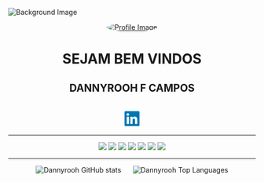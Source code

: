 
![Background Image](https://media.licdn.com/dms/image/v2/D4E16AQHwAvVkcSlO8g/profile-displaybackgroundimage-shrink_350_1400/profile-displaybackgroundimage-shrink_350_1400/0/1675993337684?e=1741219200&v=beta&t=-IwO69nYsglnjDHfwSa2ogXRqutMtRiaXz_IELU-os8)

<div align="center">
  <a href="https://www.linkedin.com/in/dannyrooh-fernandes-de-campos-1446a019/">
    <img src="https://media.licdn.com/dms/image/v2/D4D03AQHSEMfI58-yoQ/profile-displayphoto-shrink_200_200/profile-displayphoto-shrink_200_200/0/1718705190758?e=1741219200&v=beta&t=hjiPJVPapETMWZByzqslieXWQGvaAUvtZX1P3eaOKu8" alt="Profile Image" style="border-radius: 50%; width: 200px; height: 200px;">
  </a>
  <h1>SEJAM BEM VINDOS</h1>
  <h2>DANNYROOH F CAMPOS</h2>
</div>

<br>

<div align="center">
  <a href="https://www.linkedin.com/in/dannyrooh-fernandes-de-campos-1446a019/">
    <img src="https://github.com/devicons/devicon/raw/master/icons/linkedin/linkedin-original.svg" width="32" height="32" alt="LinkedIn Icon">
  </a>
</div>

---

<p align="center">
  <img src="https://cdn.jsdelivr.net/gh/devicons/devicon@latest/icons/javascript/javascript-plain.svg" width="100px">
  <img src="https://cdn.jsdelivr.net/gh/devicons/devicon@latest/icons/java/java-original.svg" width="100px">
  <img src="https://cdn.jsdelivr.net/gh/devicons/devicon@latest/icons/kotlin/kotlin-original.svg" width="100px">
  <img src="https://cdn.jsdelivr.net/gh/devicons/devicon@latest/icons/angular/angular-original.svg" width="100px">
  <img src="https://cdn.jsdelivr.net/gh/devicons/devicon@latest/icons/flutter/flutter-original.svg" width="100px">
  <img src="https://cdn.jsdelivr.net/gh/devicons/devicon@latest/icons/react/react-original.svg" width="100px">
  <img src="https://cdn.jsdelivr.net/gh/devicons/devicon@latest/icons/python/python-original.svg" width="100px">
</p>

---

<div align="center">
  <img src="https://github-readme-stats.vercel.app/api?username=dannyrooh&show_icons=true&theme=dracula" alt="Dannyrooh GitHub stats" height="195px" style="margin-right: 20px;">
  <img src="https://github-readme-stats.vercel.app/api/top-langs/?username=dannyrooh&layout=compact&langs_count=7&theme=dracula" alt="Dannyrooh Top Languages" height="195px">
</div>

<!--
**dannyrooh/dannyrooh** is a ✨ _special_ ✨ repository because its `README.md` (this file) appears on your GitHub profile.

Here are some ideas to get you started:
- 🔭 Atualmente estou trabalhando em ...
- 🌱 Atualmente estou aprendendo ...
- 👯 Estou procurando colaborar em ...
- 🤔 Estou procurando ajuda com ...
- 💬 Pergunte-me sobre ...
- 📫 Como me encontrar: ...
- 😄 Pronomes: ...
- ⚡ Curiosidade: ...
-->
